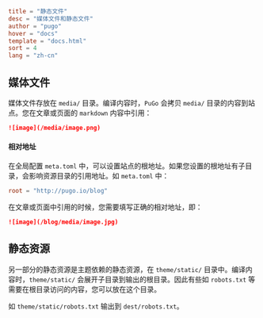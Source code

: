 ```toml
title = "静态文件"
desc = "媒体文件和静态文件"
author = "pugo"
hover = "docs"
template = "docs.html"
sort = 4
lang = "zh-cn"
```

## 媒体文件

媒体文件存放在 `media/` 目录。编译内容时，`PuGo` 会拷贝 `media/` 目录的内容到站点。您在文章或页面的 `markdown` 内容中引用：

```markdown
![image](/media/image.png)
```

#### 相对地址

在全局配置 `meta.toml` 中，可以设置站点的根地址。如果您设置的根地址有子目录，会影响资源目录的引用地址。如 `meta.toml` 中：

```toml
root = "http://pugo.io/blog"
```

在文章或页面中引用的时候，您需要填写正确的相对地址，即：

```markdown
![image](/blog/media/image.jpg)
```

## 静态资源

另一部分的静态资源是主题依赖的静态资源，在 `theme/static/` 目录中。编译内容时，`theme/static/` 会展开子目录到输出的根目录。因此有些如 `robots.txt` 等需要在根目录访问的内容，您可以放在这个目录。

如 `theme/static/robots.txt` 输出到 `dest/robots.txt`。
